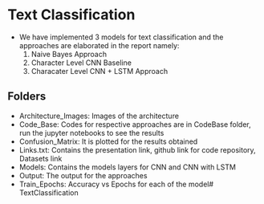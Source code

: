 # Text Classification

* We have implemented 3 models for text classification and the approaches are elaborated in the report namely:
  1. Naive Bayes Approach
  2. Character Level CNN Baseline
  3. Characater Level CNN + LSTM Approach

## Folders

* Architecture_Images: Images of the architecture
* Code_Base: Codes for respective approaches are in CodeBase folder, run the jupyter notebooks to see the results
* Confusion_Matrix: It is plotted for the results obtained
* Links.txt: Contains the presentation link, github link for code repository, Datasets link
* Models: Contains the models layers for CNN and CNN with LSTM
* Output: The output for the approaches
* Train_Epochs: Accuracy vs Epochs for each of the model# TextClassification
